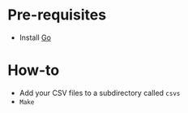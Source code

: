 # Pre-requisites
- Install [Go](https://go.dev/doc/install)

# How-to
- Add your CSV files to a subdirectory called `csvs`
- `Make`
